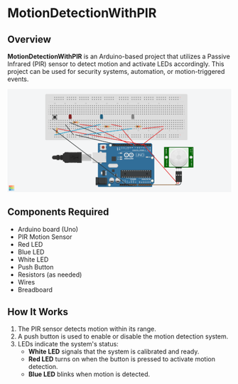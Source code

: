 # MotionDetectionWithPIR

## Overview
**MotionDetectionWithPIR** is an Arduino-based project that utilizes a Passive Infrared (PIR) sensor to detect motion and activate LEDs accordingly. This project can be used for security systems, automation, or motion-triggered events.

![Diagram](docs/Diagram.png)

## Components Required
- Arduino board (Uno)
- PIR Motion Sensor
- Red LED
- Blue LED
- White LED
- Push Button
- Resistors (as needed)
- Wires
- Breadboard

## How It Works
1. The PIR sensor detects motion within its range.
2. A push button is used to enable or disable the motion detection system.
3. LEDs indicate the system's status:
   - **White LED** signals that the system is calibrated and ready.
   - **Red LED** turns on when the button is pressed to activate motion detection.
   - **Blue LED** blinks when motion is detected.